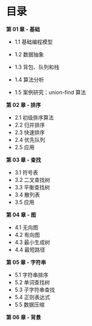 # 目录

**第 01 章 - 基础**

- 1.1 基础编程模型

- 1.2 数据抽象

- 1.3 背包、队列和栈

- 1.4 算法分析

- 1.5 案例研究：union-find 算法



**第 02 章 - 排序**

- 2.1 初级排序算法
- 2.2 归并排序
- 2.3 快速排序
- 2.4 优先队列
- 2.5 应用



**第 03 章 - 查找**

- 3.1 符号表
- 3.2 二叉查找树
- 3.3 平衡查找树
- 3.4 散列表
- 3.5 应用



**第 04 章 - 图**

- 4.1 无向图
- 4.2 有向图
- 4.3 最小生成树
- 4.4 最短路径



**第 05 章 - 字符串**

- 5.1 字符串排序
- 5.2 单词查找树
- 5.3 子字符串查找
- 5.4 正则表达式
- 5.5 数据压缩



**第 06 章 - 背景**

